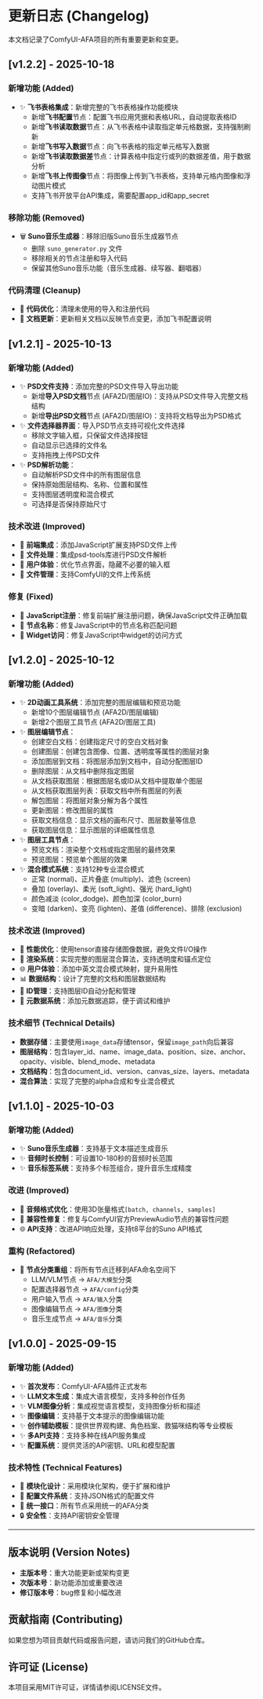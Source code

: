 # 更新日志 (Changelog)

本文档记录了ComfyUI-AFA项目的所有重要更新和变更。

## [v1.2.2] - 2025-10-18

### 新增功能 (Added)
- ✨ **飞书表格集成**：新增完整的飞书表格操作功能模块
  - 新增**飞书配置**节点：配置飞书应用凭据和表格URL，自动提取表格ID
  - 新增**飞书读取数据**节点：从飞书表格中读取指定单元格数据，支持强制刷新
  - 新增**飞书写入数据**节点：向飞书表格的指定单元格写入数据
  - 新增**飞书读取数据差**节点：计算表格中指定行或列的数据差值，用于数据分析
  - 新增**飞书上传图像**节点：将图像上传到飞书表格，支持单元格内图像和浮动图片模式
  - 支持飞书开放平台API集成，需要配置app_id和app_secret

### 移除功能 (Removed)
- 🗑️ **Suno音乐生成器**：移除旧版Suno音乐生成器节点
  - 删除 `suno_generator.py` 文件
  - 移除相关的节点注册和导入代码
  - 保留其他Suno音乐功能（音乐生成器、续写器、翻唱器）

### 代码清理 (Cleanup)
- 🧹 **代码优化**：清理未使用的导入和注册代码
- 📝 **文档更新**：更新相关文档以反映节点变更，添加飞书配置说明

## [v1.2.1] - 2025-10-13

### 新增功能 (Added)
- ✨ **PSD文件支持**：添加完整的PSD文件导入导出功能
  - 新增**导入PSD文档**节点 (AFA2D/图层IO)：支持从PSD文件导入完整文档结构
  - 新增**导出PSD文档**节点 (AFA2D/图层IO)：支持将文档导出为PSD格式
- ✨ **文件选择器界面**：导入PSD节点支持可视化文件选择
  - 移除文字输入框，只保留文件选择按钮
  - 自动显示已选择的文件名
  - 支持拖拽上传PSD文件
- ✨ **PSD解析功能**：
  - 自动解析PSD文件中的所有图层信息
  - 保持原始图层结构、名称、位置和属性
  - 支持图层透明度和混合模式
  - 可选择是否保持原始尺寸

### 技术改进 (Improved)
- 🚀 **前端集成**：添加JavaScript扩展支持PSD文件上传
- 🔧 **文件处理**：集成psd-tools库进行PSD文件解析
- 🎨 **用户体验**：优化节点界面，隐藏不必要的输入框
- 📁 **文件管理**：支持ComfyUI的文件上传系统

### 修复 (Fixed)
- 🐛 **JavaScript注册**：修复前端扩展注册问题，确保JavaScript文件正确加载
- 🐛 **节点名称**：修复JavaScript中的节点名称匹配问题
- 🐛 **Widget访问**：修复JavaScript中widget的访问方式

## [v1.2.0] - 2025-10-12

### 新增功能 (Added)
- ✨ **2D动画工具系统**：添加完整的图层编辑和预览功能
  - 新增10个图层编辑节点 (AFA2D/图层编辑)
  - 新增2个图层工具节点 (AFA2D/图层工具)
- ✨ **图层编辑节点**：
  - 创建空白文档：创建指定尺寸的空白文档对象
  - 创建图层：创建包含图像、位置、透明度等属性的图层对象
  - 添加图层到文档：将图层添加到文档中，自动分配图层ID
  - 删除图层：从文档中删除指定图层
  - 从文档获取图层：根据图层名或ID从文档中提取单个图层
  - 从文档获取图层列表：获取文档中所有图层的列表
  - 解包图层：将图层对象分解为各个属性
  - 更新图层：修改图层的属性
  - 获取文档信息：显示文档的画布尺寸、图层数量等信息
  - 获取图层信息：显示图层的详细属性信息
- ✨ **图层工具节点**：
  - 预览文档：渲染整个文档或指定图层的最终效果
  - 预览图层：预览单个图层的效果
- ✨ **混合模式系统**：支持12种专业混合模式
  - 正常 (normal)、正片叠底 (multiply)、滤色 (screen)
  - 叠加 (overlay)、柔光 (soft_light)、强光 (hard_light)
  - 颜色减淡 (color_dodge)、颜色加深 (color_burn)
  - 变暗 (darken)、变亮 (lighten)、差值 (difference)、排除 (exclusion)

### 技术改进 (Improved)
- 🚀 **性能优化**：使用tensor直接存储图像数据，避免文件I/O操作
- 🎨 **渲染系统**：实现完整的图层混合算法，支持透明度和锚点定位
- 🌐 **用户体验**：添加中英文混合模式映射，提升易用性
- 📊 **数据结构**：设计了完整的文档和图层数据结构
- 🔧 **ID管理**：支持图层ID自动分配和管理
- 📝 **元数据系统**：添加元数据追踪，便于调试和维护

### 技术细节 (Technical Details)
- **数据存储**：主要使用`image_data`存储tensor，保留`image_path`向后兼容
- **图层结构**：包含layer_id、name、image_data、position、size、anchor、opacity、visible、blend_mode、metadata
- **文档结构**：包含document_id、version、canvas_size、layers、metadata
- **混合算法**：实现了完整的alpha合成和专业混合模式

## [v1.1.0] - 2025-10-03

### 新增功能 (Added)
- ✨ **Suno音乐生成器**：支持基于文本描述生成音乐
- ✨ **音频时长控制**：可设置10-180秒的音频时长范围
- ✨ **音乐标签系统**：支持多个标签组合，提升音乐生成精度

### 改进 (Improved)
- 🎵 **音频格式优化**：使用3D张量格式`[batch, channels, samples]`
- 🔧 **兼容性修复**：修复与ComfyUI官方PreviewAudio节点的兼容性问题
- 🌐 **API支持**：改进API响应处理，支持t8平台的Suno API格式

### 重构 (Refactored)
- 📁 **节点分类重组**：将所有节点迁移到AFA命名空间下
  - LLM/VLM节点 → `AFA/大模型`分类
  - 配置选择器节点 → `AFA/config`分类
  - 用户输入节点 → `AFA/输入`分类
  - 图像编辑节点 → `AFA/图像`分类
  - 音乐生成节点 → `AFA/音乐`分类

## [v1.0.0] - 2025-09-15

### 新增功能 (Added)
- ✨ **首次发布**：ComfyUI-AFA插件正式发布
- ✨ **LLM文本生成**：集成大语言模型，支持多种创作任务
- ✨ **VLM图像分析**：集成视觉语言模型，支持图像分析和描述
- ✨ **图像编辑**：支持基于文本提示的图像编辑功能
- ✨ **创作辅助模板**：提供世界观构建、角色档案、救猫咪结构等专业模板
- ✨ **多API支持**：支持多种在线API服务集成
- ✨ **配置系统**：提供灵活的API密钥、URL和模型配置

### 技术特性 (Technical Features)
- 🔧 **模块化设计**：采用模块化架构，便于扩展和维护
- 📝 **配置文件系统**：支持JSON格式的配置文件
- 🎯 **统一接口**：所有节点采用统一的AFA分类
- 🔒 **安全性**：支持API密钥安全管理

---

## 版本说明 (Version Notes)

- **主版本号**：重大功能更新或架构变更
- **次版本号**：新功能添加或重要改进
- **修订版本号**：bug修复和小幅改进

## 贡献指南 (Contributing)

如果您想为项目贡献代码或报告问题，请访问我们的GitHub仓库。

## 许可证 (License)

本项目采用MIT许可证，详情请参阅LICENSE文件。